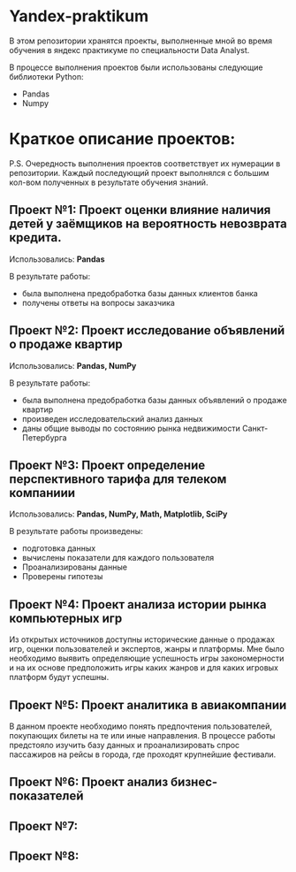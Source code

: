# Yandex-praktikum
В этом репозитории хранятся проекты, выполненные мной во время обучения в яндекс практикуме по специальности Data Analyst.

В процессе выполнения проектов были использованы следующие библиотеки Python:
- Pandas
- Numpy






# Краткое описание проектов:

P.S. Очередность выполнения проектов соответствует их нумерации в репозитории. Каждый последующий проект выполнялся с большим кол-вом полученных в результате обучения знаний.

## Проект №1: Проект оценки влияние наличия детей у заёмщиков на вероятность невозврата кредита.

Использовались: **Pandas**

В результате работы:
- была выполнена предобработка базы данных клиентов банка
- получены ответы на вопросы заказчика
 
 ## Проект №2: Проект исследование объявлений о продаже квартир

Использовались: **Pandas, NumPy**

В результате работы:
- была выполнена предобработка базы данных объявлений о продаже квартир
- произведен исследовательский анализ данных
- даны общие выводы по состоянию рынка недвижимости Санкт-Петербурга

## Проект №3: Проект определение перспективного тарифа для телеком компаниии

Использовались: **Pandas, NumPy, Math, Matplotlib, SciPy**

В результате работы произведены:
- подготовка данных
- вычислены показатели для каждого пользователя
- Проанализированы данные
- Проверены гипотезы

## Проект №4: Проект анализа истории рынка компьютерных игр

Из открытых источников доступны исторические данные о продажах игр, оценки пользователей и экспертов, жанры и платформы. Мне было необходимо выявить определяющие успешность игры закономерности и на их основе предположить игры каких жанров и для каких игровых платформ будут успешны.

## Проект №5: Проект аналитика в авиакомпании

В данном проекте необходимо понять предпочтения пользователей, покупающих билеты на те или иные направления. В процессе работы предстояло изучить базу данных и проанализировать спрос пассажиров на рейсы в города, где проходят крупнейшие фестивали.

## Проект №6: Проект анализ бизнес-показателей


## Проект №7:


## Проект №8:

